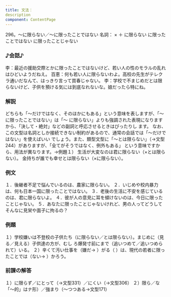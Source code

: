 ```yaml
---
title: 文法：
description
component: ContentPage
---
```



296。～に限らない／～に限ったことではない
名詞： × ＋ に限らない に限ったことではない に限ったことじゃない
### ♪会話♪
李：最近の援助交際とかに限ったことではないけど、若い人の性のモラルの乱れはひどいようだねえ。 百恵：何も若い人に限らないわよ。高校の先生がテレクラ通いだなんて、はっきり言って買春じゃない。
李：学校で不まじめだとは限らないけど、子供を預ける気には到底なれないな。娘だったら特にね。
### 解説
どちらも「～だけではなく、そのほかにもある」という意味を表しますが、「～に限ったことではない」は「～ に限らない」よりも強調された表現になりますから、「決して・絶対」などの副詞と呼応させるときはぴったりし ます。
なお、この文型は名詞としか接続できない制約があるので、通常の会話では「～だけではない」を使えばいい でしょう。また、類型文型に「～とは限らない」（→文型244）がありますが、「全てがそうではなく、例外もある」 という意味ですから、用法が異なります。→例題１）
生活が大変なのは君に限らない（×とは限らない）。
金持ちが誰でも幸せとは限らない（×に限らない）。
### 例文
１．後継者不足で悩んでいるのは、農家に限らない。
２．いじめや校内暴力は、何も日本一国に限ったことではない。
３．老後の生活に不安を感じているのは、君に限らないよ。
４．彼が人の意見に耳を傾けないのは、今日に限ったことじゃない。
５．あなたに限ったことじゃないけれど、男の人ってどうしてそんなに見栄や面子に拘るの？
### 例題
１）学校嫌いは不登校の子供たち（に限らない／とは限らない）。まじめに（見る／見える）子供達の方が、むし ろ爆発寸前にまで（追いつめて／追いつめられて）いる。
２）辛くて汚い仕事を（嫌だ→ ）がる（ ）は、現代の若者に限ったことでは（ない→ ）かろう。
### 前課の解答
１）に限らず／にとって（→文型331）／にくい（→文型306）
２）限ら／な「～的」はナ形）／強まり（～つつある→文型171）
